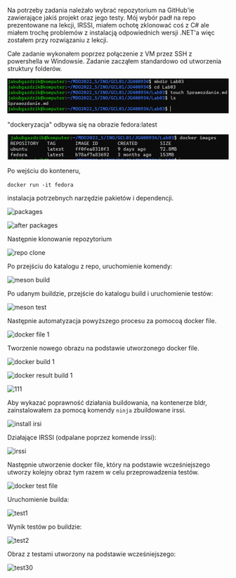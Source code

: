 Na potrzeby zadania należało wybrać repozytorium na GitHub'ie zawierające 
jakiś projekt oraz jego testy. Mój wybór padł na repo prezentowane na lekcji, IRSSI,
miałem ochotę zklonować coś z C# ale miałem trochę problemów z instalacją odpowiednich
wersji .NET'a więc zostałem przy rozwiązaniu z lekcji.

Całe zadanie wykonałem poprzez połączenie z VM przez SSH z powershella w Windowsie. 
Zadanie zacząłem standardowo od utworzenia struktury folderów.


![as always](as%20always.png)


"dockeryzacja" odbywa się na obrazie fedora:latest


![fedora](new%20ubuntu%20image.png)


Po wejściu do konteneru, 


```docker run -it fedora```


instalacja potrzebnych narzędzie pakietów i dependencji.


![packages](docker%20run%20and%20install%20packages.png)


![after packages](after%20installing%20packages.png)


Następnie klonowanie repozytorium


![repo clone](git%20clone%20irssi.png)


Po przejściu do katalogu z repo, uruchomienie komendy:


![meson build](run%20meson%20setup%20build.png)


Po udanym buildzie, przejście do katalogu build i uruchomienie testów:


![meson test](meson%20test.png)


Następnie automatyzacja powyższego procesu za pomocoą docker file.


![docker file 1](docker-bldr%20file.png)

Tworzenie nowego obrazu na podstawie utworzonego docker file.


![docker build 1](docker%20build%20bldr.png)


![docker result build 1](docker%20build%20result%201.png)


![111](images%20111.png)


Aby wykazać poprawność działania buildowania, na kontenerze bldr, 
zainstalowałem za pomocą komendy ```ninja``` zbuildowane irssi.


![install irsi](ninja%20install.png)



Działające IRSSI (odpalane poprzez komende irssi):


![irssi](irssi.png)


Następnie utworzenie docker file, który na podstawie wcześniejszego utworzy kolejny
obraz tym razem w celu przeprowadzenia testów.


![docker test file](docker%20test%20file.png)


Uruchomienie builda:


![test1](docker%20file%20test%20run.png)


Wynik testów po buildzie:


![test2](docker%20file%20test%20run%20result.png)


Obraz z testami utworzony na podstawie wcześniejszego:


![test30](docker%20images%20222.png)
